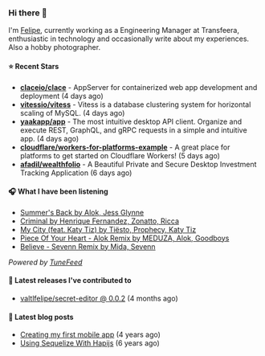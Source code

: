 ### Hi there 👋

I'm [Felipe](https://felipevm.com), currently working as a Engineering Manager at Transfeera, enthusiastic in technology and occasionally write about my experiences. Also a hobby photographer.

#### ⭐ Recent Stars
- **[claceio/clace](https://github.com/claceio/clace)** - AppServer for containerized web app development and deployment (4 days ago)
- **[vitessio/vitess](https://github.com/vitessio/vitess)** - Vitess is a database clustering system for horizontal scaling of MySQL. (4 days ago)
- **[yaakapp/app](https://github.com/yaakapp/app)** - The most intuitive desktop API client. Organize and execute REST, GraphQL, and gRPC requests in a simple and intuitive app. (4 days ago)
- **[cloudflare/workers-for-platforms-example](https://github.com/cloudflare/workers-for-platforms-example)** - A great place for platforms to get started on Cloudflare Workers! (5 days ago)
- **[afadil/wealthfolio](https://github.com/afadil/wealthfolio)** - A Beautiful Private and Secure Desktop Investment Tracking Application (6 days ago)

#### 🎧 What I have been listening
- [Summer&#39;s Back by Alok, Jess Glynne](https://open.spotify.com/track/4lbBiqC2alVR4ooruZSe0o)
- [Criminal by Henrique Fernandez, Zonatto, Ricca](https://open.spotify.com/track/2RyKrs0CaXHcswZKsoZXHM)
- [My City (feat. Katy Tiz) by Tiësto, Prophecy, Katy Tiz](https://open.spotify.com/track/5sjvmFMLPjBXDd2XDr9JIm)
- [Piece Of Your Heart - Alok Remix by MEDUZA, Alok, Goodboys](https://open.spotify.com/track/6iW38RGqdDGOofmz2HeXLW)
- [Believe - Sevenn Remix by Mida, Sevenn](https://open.spotify.com/track/22iaFFYkob3pvTyDmBwxIi)

_Powered by [TuneFeed](https://tunefeed.app?ref=valtlfelipe-gh-profile)_ 

#### 🚀 Latest releases I've contributed to


- [valtlfelipe/secret-editor @ 0.0.2](https://github.com/valtlfelipe/secret-editor/releases/tag/0.0.2) (4 months ago)

#### 📄 Latest blog posts
- [Creating my first mobile app](https://felipevm.com/posts/creating-my-first-mobile-app/) (4 years ago)
- [Using Sequelize With Hapijs](https://felipevm.com/posts/using-sequelize-with-hapijs/) (6 years ago)
